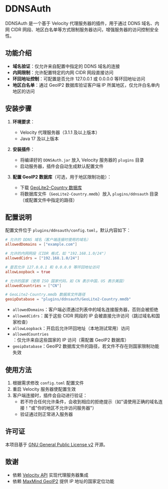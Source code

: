 # DDNSAuth

DDNSAuth 是一个基于 Velocity 代理服务器的插件，用于通过 DDNS 域名、内网 CIDR 网段、地区白名单等方式限制服务器访问，增强服务器的访问控制安全性。


## 功能介绍

- **域名验证**：仅允许来自配置中指定的 DDNS 域名的连接
- **内网限制**：允许配置特定的内网 CIDR 网段直接访问
- **环回地址控制**：可配置是否允许 127.0.0.1 或 0.0.0.0 等环回地址访问
- **地区白名单**：通过 GeoIP2 数据库验证客户端 IP 所属地区，仅允许白名单内地区的访问


## 安装步骤

1. **环境要求**：
   - Velocity 代理服务器（3.1.1 及以上版本）
   - Java 17 及以上版本

2. **安装插件**：
   - 将编译好的 `DDNSAuth.jar` 放入 Velocity 服务器的 `plugins` 目录
   - 启动服务器，插件会自动生成默认配置文件

3. **配置 GeoIP2 数据库**（可选，用于地区限制功能）：
   - 下载 [GeoLite2-Country 数据库](https://support.maxmind.com/hc/en-us/articles/4408216129947-Download-and-Update-Databases)
   - 将数据库文件（`GeoLite2-Country.mmdb`）放入 `plugins/ddnsauth` 目录（或配置文件中指定的路径）


## 配置说明

配置文件位于 `plugins/ddnsauth/config.toml`，默认内容如下：

```toml
# 允许的 DDNS 域名（客户端连接时使用的域名）
allowedDomains = ["example.com"]

# 允许的内网网段（CIDR 格式，如 "192.168.1.0/24"）
allowedCidrs = ["192.168.1.0/24"]

# 是否允许 127.0.0.1 和 0.0.0.0 等环回地址访问
allowLoopback = true

# 允许的国家（使用 ISO 国家代码，如 CN 表示中国，US 表示美国）
allowedCountries = ["CN"]

# GeoLite2-Country.mmdb 数据库文件路径
geoipDatabase = "plugins/ddnsauth/GeoLite2-Country.mmdb"
```

- `allowedDomains`：客户端必须通过列表中的域名连接服务器，否则会被拒绝
- `allowedCidrs`：属于这些 CIDR 网段的 IP 会被直接允许访问（跳过域名和国家检查）
- `allowLoopback`：开启后允许环回地址（本地测试常用）访问
- `allowedCountries`：仅允许来自这些国家的 IP 访问（需配置 GeoIP2 数据库）
- `geoipDatabase`：GeoIP2 数据库文件的路径，若文件不存在则国家限制功能失效


## 使用方法

1. 根据需求修改 `config.toml` 配置文件
2. 重启 Velocity 服务器使配置生效
3. 客户端连接时，插件会自动进行验证：
   - 若不符合任何允许条件，会收到相应的拒绝提示（如"请使用正确的域名连接！"或"你的地区不允许访问服务器"）
   - 验证通过则正常进入服务器


## 许可证

本项目基于 [GNU General Public License v2](LICENSE) 开源。


## 致谢

- 依赖 [Velocity API](https://velocitypowered.com/) 实现代理服务器集成
- 依赖 [MaxMind GeoIP2](https://www.maxmind.com/) 提供 IP 地址的国家定位功能

